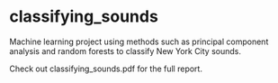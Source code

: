 # classifying_sounds
Machine learning project using methods such as principal component analysis and random forests to classify New York City sounds.

Check out classifying_sounds.pdf for the full report.
